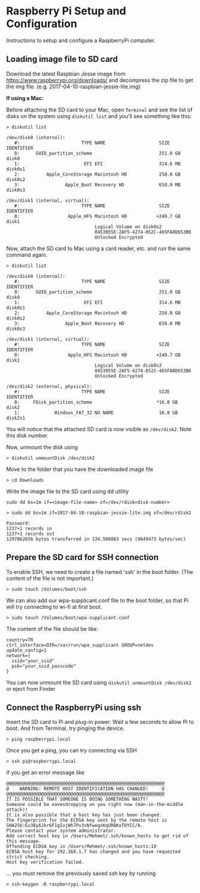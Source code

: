 # Raspberry Pi Setup and Configuration

Instructions to setup and configure a RaspberryPi computer.

## Loading image file to SD card

Download the latest Raspbian Jesse image from https://www.raspberrypi.org/downloads/ and decompress the zip file to get the img file. (e.g. 2017-04-10-raspbian-jessie-lite.img)

__If using a Mac:__

Before attaching the SD card to your Mac, open `Terminal` and see the list of disks on the system using `diskutil list` and you'll see something like this:
```
> diskutil list

/dev/disk0 (internal):
   #:                       TYPE NAME                    SIZE       IDENTIFIER
   0:      GUID_partition_scheme                         251.0 GB   disk0
   1:                        EFI EFI                     314.6 MB   disk0s1
   2:          Apple_CoreStorage Macintosh HD            250.0 GB   disk0s2
   3:                 Apple_Boot Recovery HD             650.0 MB   disk0s3

/dev/disk1 (internal, virtual):
   #:                       TYPE NAME                    SIZE       IDENTIFIER
   0:                  Apple_HFS Macintosh HD           +249.7 GB   disk1
                                 Logical Volume on disk0s2
                                 0453055E-2AF5-4274-852C-465FA8D653B6
                                 Unlocked Encrypted

```

Now, attach the SD card to Mac using a card reader, etc. and run the same command again.

```
> diskutil list

/dev/disk0 (internal):
   #:                       TYPE NAME                    SIZE       IDENTIFIER
   0:      GUID_partition_scheme                         251.0 GB   disk0
   1:                        EFI EFI                     314.6 MB   disk0s1
   2:          Apple_CoreStorage Macintosh HD            250.0 GB   disk0s2
   3:                 Apple_Boot Recovery HD             650.0 MB   disk0s3

/dev/disk1 (internal, virtual):
   #:                       TYPE NAME                    SIZE       IDENTIFIER
   0:                  Apple_HFS Macintosh HD           +249.7 GB   disk1
                                 Logical Volume on disk0s2
                                 0453055E-2AF5-4274-852C-465FA8D653B6
                                 Unlocked Encrypted

/dev/disk2 (external, physical):
   #:                       TYPE NAME                    SIZE       IDENTIFIER
   0:     FDisk_partition_scheme                        *16.0 GB    disk2
   1:             Windows_FAT_32 NO NAME                 16.0 GB    disk2s1

```

You will notice that the attached SD card is now visible as `/dev/disk2`. Note this disk number.

Now, unmount the disk using

```
> diskutil unmountDisk /dev/disk2
```

Move to the folder that you have the downloaded image file

```
> cd Downloads
```

Write the image file to the SD card using dd utility

```
sudo dd bs=1m if=<image-file-name> of=/dev/rdisk<disk-number>

```

```
> sudo dd bs=1m if=2017-04-10-raspbian-jessie-lite.img of=/dev/rdisk2

Password:
1237+1 records in
1237+1 records out
1297862656 bytes transferred in 134.500883 secs (9649473 bytes/sec)
```

## Prepare the SD card for SSH connection

To enable SSH, we need to create a file named 'ssh' in the boot folder. (The content of the file is not important.)

```
> sudo touch /Volumes/boot/ssh
```

We can also add our wpa-supplicant.conf file to the boot folder, so that Pi will try connecting to wi-fi at first boot.

```
> sudo touch /Volumes/boot/wpa-supplicant.conf
```

The content of the file should be like:

```
country=TR
ctrl_interface=DIR=/var/run/wpa_supplicant GROUP=netdev
update_config=1
network={
  ssid="your_ssid"
  psk="your_ssid_passcode"
}
```
You can now unmount the SD card using `diskutil unmountDisk /dev/disk2` or eject from Finder

## Connect the RaspberryPi using ssh

Insert the SD card to Pi and plug-in power. Wait a few seconds to allow Pi to boot. And from Terminal, try pinging the device.

```
> ping raspberrypi.local
```

Once you get a ping, you can try connecting via SSH

```
> ssh pi@raspberrypi.local
```

If you get an error message like

```
@@@@@@@@@@@@@@@@@@@@@@@@@@@@@@@@@@@@@@@@@@@@@@@@@@@@@@@@@@@
@    WARNING: REMOTE HOST IDENTIFICATION HAS CHANGED!     @
@@@@@@@@@@@@@@@@@@@@@@@@@@@@@@@@@@@@@@@@@@@@@@@@@@@@@@@@@@@
IT IS POSSIBLE THAT SOMEONE IS DOING SOMETHING NASTY!
Someone could be eavesdropping on you right now (man-in-the-middle attack)!
It is also possible that a host key has just been changed.
The fingerprint for the ECDSA key sent by the remote host is
SHA256:Eu38y6Jkr6F1gIvjWh7Pv3sNfwegxKqUR8KxTUYCC/A.
Please contact your system administrator.
Add correct host key in /Users/Mehmet/.ssh/known_hosts to get rid of this message.
Offending ECDSA key in /Users/Mehmet/.ssh/known_hosts:10
ECDSA host key for 192.168.1.7 has changed and you have requested strict checking.
Host key verification failed.
```

... you must remove the previously saved ssh key by running

```
> ssh-keygen -R raspberrypi.local
```
